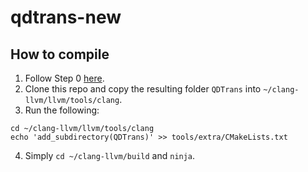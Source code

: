 # qdtrans-new
## How to compile

1. Follow Step 0 [here](https://clang.llvm.org/docs/LibASTMatchersTutorial.html).
2. Clone this repo and copy the resulting folder `QDTrans` into `~/clang-llvm/llvm/tools/clang`.
3. Run the following:
```
cd ~/clang-llvm/llvm/tools/clang
echo 'add_subdirectory(QDTrans)' >> tools/extra/CMakeLists.txt
```
4. Simply `cd ~/clang-llvm/build` and `ninja`.
